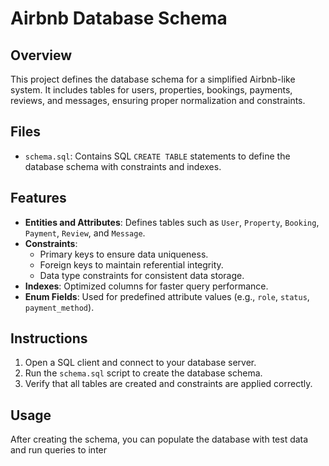 # Airbnb Database Schema

## Overview

This project defines the database schema for a simplified Airbnb-like system. It includes tables for users, properties, bookings, payments, reviews, and messages, ensuring proper normalization and constraints.

## Files

- `schema.sql`: Contains SQL `CREATE TABLE` statements to define the database schema with constraints and indexes.

## Features

- **Entities and Attributes**: Defines tables such as `User`, `Property`, `Booking`, `Payment`, `Review`, and `Message`.
- **Constraints**:
  - Primary keys to ensure data uniqueness.
  - Foreign keys to maintain referential integrity.
  - Data type constraints for consistent data storage.
- **Indexes**: Optimized columns for faster query performance.
- **Enum Fields**: Used for predefined attribute values (e.g., `role`, `status`, `payment_method`).

## Instructions

1. Open a SQL client and connect to your database server.
2. Run the `schema.sql` script to create the database schema.
3. Verify that all tables are created and constraints are applied correctly.

## Usage

After creating the schema, you can populate the database with test data and run queries to inter
